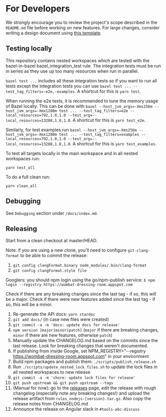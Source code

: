 # For Developers

We strongly encourage you to review the project's scope described in the `README.md` file before working on new features. For large changes, consider writing a design document using [this template](https://goo.gl/YCQttR).

## Testing locally

This repository contains nested workspaces which are tested with the bazel-in-bazel bazel_integration_test rule. The integration tests must be run in series as they use up too many resources when run in parallel.

`bazel test ...` includes all these integration tests so if you want to run all tests except the integration tests you can use `bazel test ... --test_tag_filters=-e2e,-examples`. A shortcut for this is `yarn test`.

When running the e2e tests, it is recommended to tune the memory usage of Bazel locally. This can be done with `bazel --host_jvm_args=-Xms256m --host_jvm_args=-Xmx1280m test ... --test_tag_filters=e2e --local_resources=792,1.0,1.0 --test_arg=--local_resources=13288,1.0,1.0`. A shortcut for this is `yarn test_e2e`.

Similarly, for test examples run  `bazel --host_jvm_args=-Xms256m --host_jvm_args=-Xmx1280m test ... --test_tag_filters=examples --local_resources=792,1.0,1.0 --test_arg=--local_resources=13288,1.0,1.0`. A shortcut for this is `yarn test_examples`.

To test all targets locally in the main workspace and in all nested workspaces run:

```
yarn test_all
```

To do a full clean run:

```
yarn clean_all
```

## Debugging

See `Debugging` section under `/docs/index.md`.

## Releasing

Start from a clean checkout at master/HEAD.

Note: if you are using a new clone, you'll need to configure `git-clang-format` to be able to commit the release:

1. `git config clangFormat.binary node_modules/.bin/clang-format`
1. `git config clangFormat.style file`

Googlers: you should npm login using the go/npm-publish service: `$ npm login --registry https://wombat-dressing-room.appspot.com`

Check if there are any breaking changes since the last tag - if so, this will be a major. Check if there were new features added since the last tag - if so, this will be a minor.

1. Re-generate the API docs: `yarn stardoc`
1. `git add docs/` (in case new files were created)
1. `git commit -a -m 'docs: update docs for release'`
1. `npm version [major|minor|patch]` (`major` if there are breaking changes, `minor` if there are new features, otherwise `patch`)
1. Manually update the CHANGELOG.md based on the commits since the last release. Look for breaking changes that weren't documented.
1. If publishing from inside Google, set NPM_REGISTRY="--registry https://wombat-dressing-room.appspot.com" in your environment
1. Build npm packages and publish them: `./scripts/publish_release.sh`
1. Run `./scripts/update_nested_lock_files.sh` to update the lock files in all nested workspaces to new release
1. `git commit -a -m 'chore: update lock files for release'`
1. `git push upstream && git push upstream --tags`
1. (Manual for now): go to the [releases] page, edit the release with rough changelog (especially note any breaking changes!) and upload the release artifact from `rules_nodejs-[version].tar.gz`. Also copy the release notes from CHANGELOG.md
1. Announce the release on Angular slack in `#tools-abc-discuss`

[releases]: https://github.com/bazelbuild/rules_nodejs/releases

